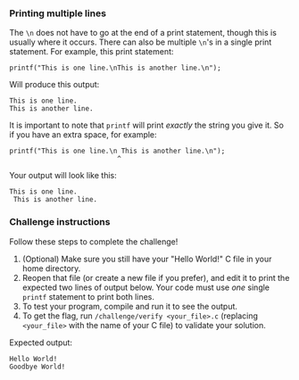 ### Printing multiple lines

The `\n` does not have to go at the end of a print statement, though this is usually where it occurs. There can also be multiple `\n`'s in a single print statement. For example, this print statement:

```
printf("This is one line.\nThis is another line.\n");
```

Will produce this output:
```
This is one line.
This is another line.
```

It is important to note that `printf` will print _exactly_ the string you give it. So if you have an extra space, for example:
```
printf("This is one line.\n This is another line.\n");
                           ^
```

Your output will look like this: 
```
This is one line.
 This is another line.
```

### Challenge instructions
Follow these steps to complete the challenge!

1. (Optional) Make sure you still have your "Hello World!" C file in your home directory.
2. Reopen that file (or create a new file if you prefer), and edit it to print the expected two lines of output below. Your code must use _one_ single `printf` statement to print both lines.
3. To test your program, compile and run it to see the output.
4. To get the flag, run `/challenge/verify <your_file>.c` (replacing `<your_file>` with the name of your C file) to validate your solution.

Expected output:
```
Hello World!
Goodbye World!
```